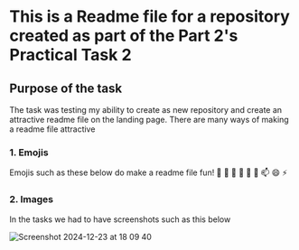 # This is a Readme file for a repository created as part of the Part 2's Practical Task 2
## Purpose of the task 
The task was testing my ability to create as new repository and create an attractive readme file on the landing page.
There are many ways of making a readme file attractive

### 1. Emojis
Emojis such as these below do make a readme file fun!
👋
🔭
🌱 
👯 
🤔
💬 
📫 
😄 
⚡

### 2. Images
In the tasks we had to have screenshots such as this below

![Screenshot 2024-12-23 at 18 09 40](https://github.com/user-attachments/assets/7561d7c4-cd1c-4960-b552-534f0ffecf73)

